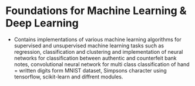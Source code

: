 # Foundations for Machine Learning & Deep Learning

* Contains implementations of various machine learning algorithms for supervised and unsupervised machine learning tasks such as regression, classification and clustering
  and implementation of neural networks for classification between authentic and counterfeit bank notes, convolutional neural network for multi class classification of hand = 
  written digits form MNIST dataset, Simpsons character using tensorflow, scikit-learn and diffrent modules. 
